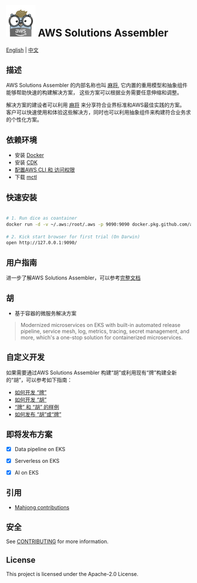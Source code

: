 

# <img src="docs/gopher.png" alt="Builders" width="80"/> AWS Solutions Assembler 

[English](README.md) | [中文](README_zh.md)

## 描述


AWS Solutions Assembler 的内部名称也叫 [麻将](./docs/All-Concept.md), 它内置的重用模型和抽象组件能够帮助快速的构建解决方案， 这些方案可以根据业务需要任意伸缩和调整。

解决方案的建设者可以利用 [麻将](./docs/All-Concept.md) 来分享符合业界标准和AWS最佳实践的方案。 客户可以快速使用和体验这些解决方，同时也可以利用抽象组件来构建符合业务求的个性化方案。


## 依赖环境

- 安装 [Docker](https://docs.docker.com/desktop/#download-and-install)
- 安装 [CDK](https://github.com/aws/aws-cdk)
- [配置AWS CLI 和 访问权限](https://docs.aws.amazon.com/cli/latest/userguide/cli-configure-files.html)
- 下载 [mctl](https://github.com/awslabs/aws-solutions-assembler/releases)

## 快速安装

```bash

# 1. Run dice as coantainer
docker run -d -v ~/.aws:/root/.aws -p 9090:9090 docker.pkg.github.com/awslabs/aws-solutions-assembler/dice:latest

# 2. Kick start browser for first trial (On Darwin)
open http://127.0.0.1:9090/

```

## 用户指南

进一步了解AWS Solutions Assembler，可以参考[完整文档](https://wchaws.github.io/aws-solutions-assembler/zh/getting-started/)

## 胡

- 基于容器的微服务解决方案
> Modernized microservices on EKS with built-in automated release pipeline, service mesh, log, metrics, tracing, secret management, and more, which's a one-stop solution for containerized microservices.


## 自定义开发

如果需要通过AWS Solutions Assembler 构建“胡”或利用现有“牌”构建全新的“胡”，可以参考如下指南：

- [如何开发 “牌”](./docs/How-to-Build-Tile.md)
- [如何开发 “胡”](./docs/How-to-Build-Hu.md) 
- [“牌” 和 “胡” 的样例](./repo/README.md)
- [如何发布 “胡”或“牌”](./repo/README.md)  

## 即将发布方案

- [X] Data pipeline on EKS
- [X] Serverless on EKS
- [X] AI on EKS


## 引用
- [Mahjong contributions](https://github.com/mahjong-contributions)

## 安全

See [CONTRIBUTING](CONTRIBUTING.md#security-issue-notifications) for more information.

## License

This project is licensed under the Apache-2.0 License.


